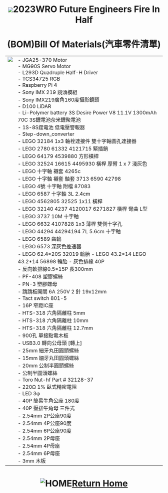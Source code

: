 # <div align="center"><img src=../../other/img/logo.jpg></img>2023WRO Future Engineers Fire In Half </div>
# <div align="center">(BOM)Bill Of Materials(汽車零件清單)</div> 
<div class="table_out">
<table width: 100%; >
<tr>
  <td valign="top" ><img src=./img/modle.png></td>
  <td >
- JGA25-370 Motor <br>
- MG90S Servo Motor <br>
- L293D Quadruple Half-H Driver <br>
- TCS34725 RGB <br>
- Raspberry Pi 4 <br>
- Sony IMX 219 鏡頭模組 <br>
- Sony IMX219廣角160度攝影鏡頭 <br>
- D100 LiDAR <br>
- Li-Polymer battery 3S Desire Power V8 11.1V 1300mAh 70C 3S鋰電池奈米鋰聚電池 <br>
- 1S-8S鋰電池 低電壓警報器 <br>
- Step-down_converter <br>
- LEGO 32184 1x3 軸栓連接件 雙十字軸圓孔連接器 <br>
- LEGO 2780 61332 4121715 緊插銷 <br>
- LEGO 64179 4539880 方形橫桿 <br>
- LEGO 32524 16615 4495930 橫桿 厚臂 1 x 7 淺灰色 <br>
- LEGO 十字軸 襯套 4265c <br>
- LEGO 十字軸 襯套 軸套 3713 6590 42798 <br>
- LEGO 4號 十字軸 附檔 87083 <br>
- LEGO 6587 十字軸 3L 2.4cm <br>
- LEGO 4562805 32525 1x11 橫桿 <br>
- LEGO 32140 4237 4120017 6271827 橫桿 彎曲 L型 <br>
- LEGO 3737 10M 十字軸 <br>
- LEGO 6632 4107828 1x3 薄桿 雙側十字孔 <br>
- LEGO 44294 44294194 7L 5.6cm 十字軸 <br>
- LEGO 6589 齒輪 <br>
- LEGO 6573 深灰色差速器 <br>
- LEGO 62.4*20S 32019 輪胎
- LEGO 43.2*14 LEGO 43.2*14 56898 輪胎    
- 灰色排線 40P <br>
- 反向軟排線0.5*15P 長300mm <br>
- PF-408 塑膠螺絲 <br>
- PN-3 塑膠螺母 <br>
- 蹺蹺板開關 6A 250V 2 針 19x12mm <br>
- Tact switch 801-5  <br>
- 16P 窄距IC座 <br>
- HTS-318 六角隔離柱 5mm <br>
- HTS-318 六角隔離柱 10mm <br>
- HTS-318 六角隔離柱 12.7mm <br>
- 900孔 單接點電木板 <br>
- USB3.0 轉向公母頭 [轉上] <br>
- 25mm 細牙丸田圓頭螺絲 <br>
- 15mm 細牙丸田圓頭螺絲 <br>
- 20mm 公制半圓頭螺絲 <br>
- 公制半圓頭螺絲 <br>
- Toro Nut-hf Part # 32128-37 <br>
- 220Ω 1% 臥式精密電阻 <br>
- LED 3φ <br>
- 40P 簡易牛角公座 180度 <br>
- 40P 壓排牛角母 三件式 <br>
- 2.54mm 2P公座90度 <br>
- 2.54mm 4P公座90度 <br>
- 2.54mm 6P公座90度 <br>
- 2.54mm 2P母座 <br>
- 2.54mm 4P母座 <br>
- 2.54mm 6P母座 <br>
- 3mm 木板 <br>
</td>
  
</table>
</div>


# <div align="center">![HOME](../../other/img/Home.jpg)[Return Home](../../)</div>  
